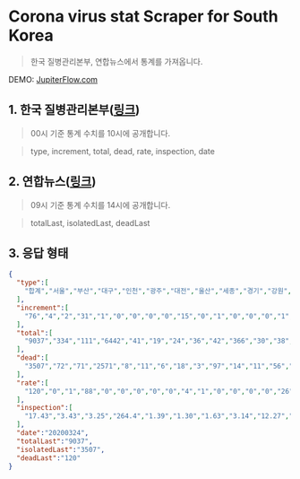 Corona virus stat Scraper for South Korea
===
> 한국 질병관리본부, 연합뉴스에서 통계를 가져옵니다.

DEMO: [JupiterFlow.com](https://jupiterflow.com/corona/api/lastStatus)

## 1. 한국 질병관리본부([링크](http://ncov.mohw.go.kr/bdBoardList_Real.do?brdId=1&brdGubun=13))
> 00시 기준 통계 수치를 10시에 공개합니다.

> type, increment, total, dead, rate, inspection, date

## 2. 연합뉴스([링크](https://www.yna.co.kr/))
> 09시 기준 통계 수치를 14시에 공개합니다.

> totalLast, isolatedLast, deadLast

## 3. 응답 형태
```json
{
  "type":[
    "합계","서울","부산","대구","인천","광주","대전","울산","세종","경기","강원","충북","충남","전북","전남","경북","경남","제주","검역"
  ],
  "increment":[
    "76","4","2","31","1","0","0","0","0","15","0","1","0","0","0","1","1","0","20"
  ],
  "total":[
    "9037","334","111","6442","41","19","24","36","42","366","30","38","120","10","6","1257","90","4","67"
  ],
  "dead":[
    "3507","72","71","2571","8","11","6","18","3","97","14","11","56","7","3","507","48","4","0"
  ],
  "rate":[
    "120","0","1","88","0","0","0","0","0","4","1","0","0","0","0","26","0","0","0"
  ],
  "inspection":[
    "17.43","3.43","3.25","264.4","1.39","1.30","1.63","3.14","12.27","2.76","1.95","2.38","5.65","0.55","0.32","47.21","2.68","0.60","-"
  ],
  "date":"20200324",
  "totalLast":"9037",
  "isolatedLast":"3507",
  "deadLast":"120"
}
```